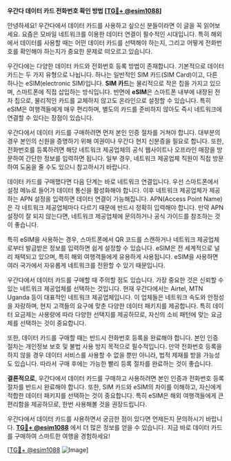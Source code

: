 **우간다 데이터 카드 전화번호 확인 방법 [[TG💪+ @esim1088](https://t.me/s/esim1088)]**

안녕하세요! 우간다에서 데이터 카드를 사용하고 싶으신 분들이라면 이 글을 꼭 읽어보세요. 요즘은 모바일 네트워크를 이용한 데이터 연결이 필수적인 시대입니다. 특히 해외에서 데이터를 사용할 때는 어떤 데이터 카드를 선택해야 하는지, 그리고 어떻게 전화번호를 확인해야 하는지가 중요한 문제로 떠오르고 있습니다.

우간다에는 다양한 데이터 카드와 전화번호 등록 방법이 존재합니다. 기본적으로 데이터 카드는 두 가지 유형으로 나뉩니다. 하나는 일반적인 SIM 카드(SIM Card)이고, 다른 하나는 eSIM(electronic SIM)입니다. **SIM 카드**는 물리적으로 작은 칩을 가지고 있으며, 스마트폰에 직접 삽입하는 방식입니다. 반면에 **eSIM**은 스마트폰 내부에 내장된 전자 칩으로, 물리적인 카드를 교체하지 않고도 온라인으로 설정할 수 있습니다. 특히 eSIM은 여행객들에게 매우 편리하며, 별도의 카드를 준비하지 않아도 즉시 네트워크에 연결할 수 있다는 장점이 있습니다.

우간다에서 데이터 카드를 구매하려면 먼저 본인 인증 절차를 거쳐야 합니다. 대부분의 경우 본인의 신원을 증명하기 위해 여권이나 우간다 현지 신분증을 필요로 합니다. 또한, 전화번호를 등록하려면 해당 네트워크 제공업체의 공식 웹사이트나 오프라인 매장을 방문하여 간단한 정보를 입력하면 됩니다. 일부 경우, 네트워크 제공업체 직원이 직접 방문하여 도움을 줄 수도 있으니 참고하시기 바랍니다.

데이터 카드를 구매했다면 다음 단계는 바로 네트워크 연결입니다. 우선 스마트폰에서 설정 메뉴로 들어가 데이터 통신을 활성화해야 합니다. 이후 네트워크 제공업체가 제공하는 APN 설정을 입력하면 데이터 연결이 가능해집니다. APN(Access Point Name)은 각 네트워크 제공업체마다 다르기 때문에 반드시 정확히 입력해야 합니다. 만약 APN 설정이 잘 되지 않는다면, 네트워크 제공업체에 문의하거나 공식 가이드를 참조하는 것이 좋습니다.

특히 eSIM을 사용하는 경우, 스마트폰에서 QR 코드를 스캔하거나 네트워크 제공업체로부터 발급받은 정보를 입력하면 쉽게 설정할 수 있습니다. eSIM은 전 세계적으로 널리 채택되고 있으며, 특히 해외 여행객들에게 유용하게 사용됩니다. eSIM을 사용하면 여러 국가에서 자유롭게 네트워크를 전환할 수 있기 때문입니다.

우간다에서 데이터 카드를 구매할 때 주의할 점도 있습니다. 가장 중요한 것은 신뢰할 수 있는 네트워크 제공업체를 선택하는 것입니다. 현재 우간다에서는 Airtel, MTN Uganda 등이 대표적인 네트워크 제공업체입니다. 이 업체들은 네트워크 속도와 안정성을 자랑하며, 현지 고객들의 요구에 맞춘 다양한 데이터 패키지를 제공합니다. 특히 데이터 요금제는 사용량에 따라 다양한 선택지를 제공하므로, 자신의 소비 패턴에 맞는 요금제를 선택하는 것이 중요합니다.

또한, 데이터 카드를 구매할 때는 반드시 전화번호 등록을 완료해야 합니다. 본인 인증 절차는 개인정보 보호 및 불법 사용 방지 목적으로 필수적입니다. 만약 전화번호 등록을 하지 않을 경우 데이터 서비스를 사용할 수 없을 뿐만 아니라, 법적 제재를 받을 가능성도 있습니다. 따라서 구매 후에는 가능한 빨리 등록 절차를 완료하는 것이 좋습니다.

**결론적으로**, 우간다에서 데이터 카드를 구매하고 사용하려면 본인 인증과 전화번호 등록 절차를 반드시 완료해야 합니다. 또한, SIM 카드와 eSIM의 차이를 이해하고, 자신에게 적합한 데이터 패키지를 선택하는 것이 중요합니다. 특히 eSIM은 해외 여행객들에게 큰 편리함을 제공하므로, 한번 사용해볼 것을 권장드립니다.

우간다에서 데이터 카드를 사용하면서 궁금한 점이 있다면 언제든지 문의하시기 바랍니다. **[TG💪+ @esim1088](https://t.me/s/esim1088)** 에서 더 많은 정보를 얻을 수 있습니다. 지금 바로 데이터 카드를 구매하여 스마트한 여행을 경험하세요!

[[TG💪+ @esim1088](https://t.me/s/esim1088) ![Image](https://i.postimg.cc/Y0z9fWf4/image.png)]